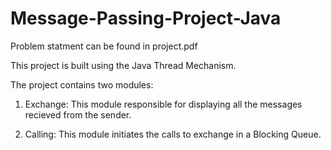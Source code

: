 # Message-Passing-Project-Java

Problem statment can be found in project.pdf

This project is built using the Java Thread Mechanism. 

The project contains two modules:

1. Exchange: This module responsible for displaying all the messages recieved from the sender.

2. Calling: This module initiates the calls to exchange in a Blocking Queue.
